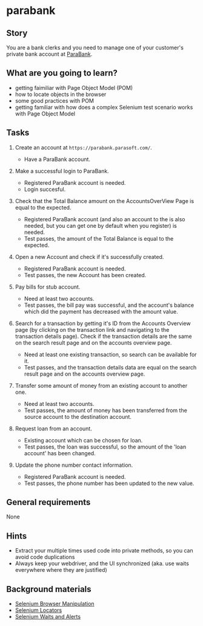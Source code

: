 # parabank

## Story

You are a bank clerks and you need to manage one of your customer's private bank account at [ParaBank](https://parabank.parasoft.com/).

## What are you going to learn?

- getting faimiliar with Page Object Model (POM)
- how to locate objects in the browser
- some good practices with POM
- getting familiar with how does a complex Selenium test scenario works with Page Object Model

## Tasks

1. Create an account at `https://parabank.parasoft.com/`.
    - Have a ParaBank account.

2. Make a successful login to ParaBank.
    - Registered ParaBank account is needed.
    - Login succesful.

3. Check that the Total Balance amount on the AccountsOverView Page is equal to the expected.
    - Registered ParaBank account (and also an account to the is also needed, but you can get one by default when you register) is needed.
    - Test passes, the amount of the Total Balance is equal to the expected.

4. Open a new Account and check if it's successfully created.
    - Registered ParaBank account is needed.
    - Test passes, the new Account has been created.

5. Pay bills for stub account.
    - Need at least two accounts.
    - Test passes, the bill pay was successful, and the account's balance which did the payment has decreased with the amount value.

6. Search for a transaction by getting it's ID from the Accounts Overview page (by clicking on the transaction link and navigating to the transaction details page). Check if the transaction details are the same on the search result page and on the accounts overview page.
    - Need at least one existing transaction, so search can be available for it.
    - Test passes, and the transaction details data are equal on the search result page and on the accounts overview page.

7. Transfer some amount of money from an existing account to another one.
    - Need at least two accounts.
    - Test passes, the amount of money has been transferred from the source account to the destination account.

8. Request loan from an account.
    - Existing account which can be chosen for loan.
    - Test passes, the loan was successful, so the amount of the 'loan account' has been changed.

9. Update the phone number contact information.
    - Registered ParaBank account is needed.
    - Test passes, the phone number has been updated to the new value.

## General requirements

None

## Hints

- Extract your multiple times used code into private methods, so you can avoid code duplications
- Always keep your webdriver, and the UI synchronized (aka. use waits everywhere where they are justified)

## Background materials

- <i class="far fa-exclamation"></i> [Selenium Browser Manipulation](project/curriculum/materials/competencies/selenium-basics/selenium-browser-manipulation.md.html)
- <i class="far fa-exclamation"></i> [Selenium Locators](project/curriculum/materials/competencies/selenium-basics/selenium-locators.md.html)
- <i class="far fa-exclamation"></i> [Selenium Waits and Alerts](project/curriculum/materials/competencies/selenium-basics/selenium-waits-and-alerts.md.html)
